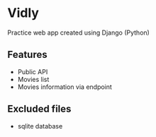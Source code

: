 # Vidly

Practice web app created using Django (Python)

## Features

- Public API 
- Movies list
- Movies information via endpoint

## Excluded files

- sqlite database
